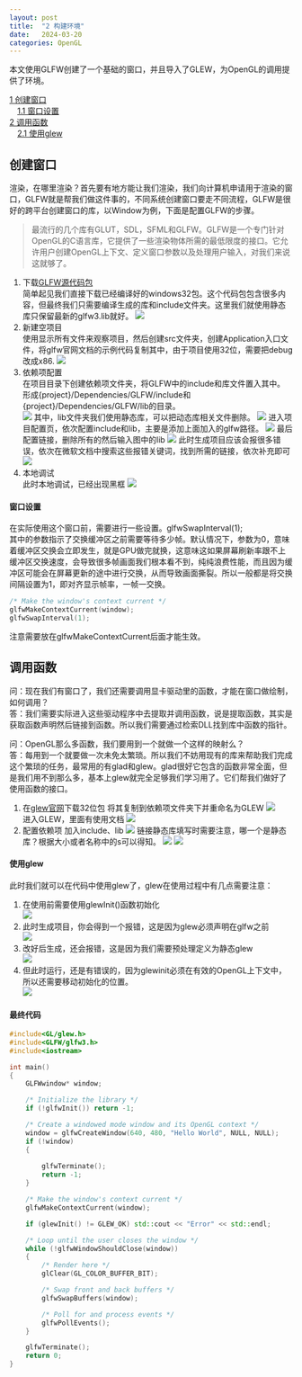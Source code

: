 ```yaml
---
layout: post
title:  "2 构建环境"
date:   2024-03-20
categories: OpenGL
---
```


本文使用GLFW创建了一个基础的窗口，并且导入了GLEW，为OpenGL的调用提供了环境。  

[1 创建窗口](#创建窗口)  
&emsp;[1.1 窗口设置](#窗口设置)   
[2 调用函数](#调用函数)  
&emsp;[2.1 使用glew](#使用glew)  

## 创建窗口
渲染，在哪里渲染？首先要有地方能让我们渲染，我们向计算机申请用于渲染的窗口，GLFW就是帮我们做这件事的，不同系统创建窗口要走不同流程，GLFW是很好的跨平台创建窗口的库，以Window为例，下面是配置GLFW的步骤。

>最流行的几个库有GLUT，SDL，SFML和GLFW。GLFW是一个专门针对OpenGL的C语言库，它提供了一些渲染物体所需的最低限度的接口。它允许用户创建OpenGL上下文、定义窗口参数以及处理用户输入，对我们来说这就够了。

1. 下载[GLFW源代码包](https://www.glfw.org/download.html)  
简单起见我们直接下载已经编译好的windows32包。这个代码包包含很多内容，但最终我们只需要编译生成的库和include文件夹。这里我们就使用静态库只保留最新的glfw3.lib就好。
![](../../../assets/OpenGL/2_2.png)
2. 新建空项目  
使用显示所有文件来观察项目，然后创建src文件夹，创建Application入口文件，将glfw官网文档的示例代码复制其中，由于项目使用32位，需要把debug改成x86.
![](../../../assets/OpenGL/2_1.png)
3. 依赖项配置  
在项目目录下创建依赖项文件夹，将GLFW中的include和库文件置入其中。  
形成{project}/Dependencies/GLFW/include和{project}/Dependencies/GLFW/lib的目录。  
![](../../../assets/OpenGL/2_7.png)
其中，lib文件夹我们使用静态库，可以把动态库相关文件删除。
![](../../../assets/OpenGL/2_3.png)
进入项目配置页，依次配置include和lib，主要是添加上面加入的glfw路径。
![](../../../assets/OpenGL/2_4.png)
最后配置链接，删除所有的然后输入图中的lib
![](../../../assets/OpenGL/2_5.png)
此时生成项目应该会报很多错误，依次在微软文档中搜索这些报错关键词，找到所需的链接，依次补充即可
![](../../../assets/OpenGL/2_6.png)
4. 本地调试  
此时本地调试，已经出现黑框
![](../../../assets/OpenGL/2_8.png)

#### 窗口设置
在实际使用这个窗口前，需要进行一些设置。glfwSwapInterval(1);   
其中的参数指示了交换缓冲区之前需要等待多少帧。默认情况下，参数为0，意味着缓冲区交换会立即发生，就是GPU做完就换，这意味这如果屏幕刷新率跟不上缓冲区交换速度，会导致很多帧画面我们根本看不到，纯纯浪费性能，而且因为缓冲区可能会在屏幕更新的途中进行交换，从而导致画面撕裂。所以一般都是将交换间隔设置为1，即对齐显示帧率，一帧一交换。
```Cpp
/* Make the window's context current */
glfwMakeContextCurrent(window);
glfwSwapInterval(1);
```
注意需要放在glfwMakeContextCurrent后面才能生效。

## 调用函数
问：现在我们有窗口了，我们还需要调用显卡驱动里的函数，才能在窗口做绘制，如何调用？  
答：我们需要实际进入这些驱动程序中去提取并调用函数，说是提取函数，其实是获取函数声明然后链接到函数。所以我们需要通过检索DLL找到库中函数的指针。  

问：OpenGL那么多函数，我们要用到一个就做一个这样的映射么？  
答：每用到一个就要做一次未免太繁琐。所以我们不妨用现有的库来帮助我们完成这个繁琐的任务，最常用的有glad和glew。glad很好它包含的函数非常全面，但是我们用不到那么多，基本上glew就完全足够我们学习用了。它们帮我们做好了使用函数的接口。

1. 在[glew官网](glew.sourceforge.net)下载32位包
将其复制到依赖项文件夹下并重命名为GLEW
![](../../../assets/OpenGL/2_9.png)  
进入GLEW，里面有使用文档
![](../../../assets/OpenGL/2_10.png)  
2. 配置依赖项
加入include、lib
![](../../../assets/OpenGL/2_11.png)
链接静态库填写时需要注意，哪一个是静态库？根据大小或者名称中的s可以得知。
![](../../../assets/OpenGL/2_12.png)
![](../../../assets/OpenGL/2_13.png)


#### 使用glew
此时我们就可以在代码中使用glew了，glew在使用过程中有几点需要注意：  
1. 在使用前需要使用glewInit()函数初始化  
![](../../../assets/OpenGL/2_14.png)  
2. 此时生成项目，你会得到一个报错，这是因为glew必须声明在glfw之前  
![](../../../assets/OpenGL/2_15.png)  
3. 改好后生成，还会报错，这是因为我们需要预处理定义为静态glew  
![](../../../assets/OpenGL/2_16.png)  
4. 但此时运行，还是有错误的，因为glewinit必须在有效的OpenGL上下文中，所以还需要移动初始化的位置。  
![](../../../assets/OpenGL/2_17.png)  

#### 最终代码
```C++
#include<GL/glew.h>
#include<GLFW/glfw3.h>
#include<iostream>

int main()
{
	GLFWwindow* window;

	/* Initialize the library */
	if (!glfwInit()) return -1;

	/* Create a windowed mode window and its OpenGL context */
	window = glfwCreateWindow(640, 480, "Hello World", NULL, NULL);
	if (!window)
	{
		
		glfwTerminate();
		return -1;
	}

	/* Make the window's context current */
	glfwMakeContextCurrent(window);

	if (glewInit() != GLEW_OK) std::cout << "Error" << std::endl;

	/* Loop until the user closes the window */
	while (!glfwWindowShouldClose(window))
	{
		/* Render here */
		glClear(GL_COLOR_BUFFER_BIT);

		/* Swap front and back buffers */
		glfwSwapBuffers(window);

		/* Poll for and process events */
		glfwPollEvents();
	}

	glfwTerminate();
	return 0;
}
```























